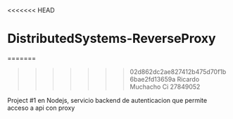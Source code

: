 <<<<<<< HEAD
# DistributedSystems-ReverseProxy

=======
>>>>>>> 02d862dc2ae827412b475d70f1b6bae2fd13659a
Ricardo Muchacho Ci 27849052

Project #1 en Nodejs, servicio backend de autenticacion que permite acceso a api con proxy

